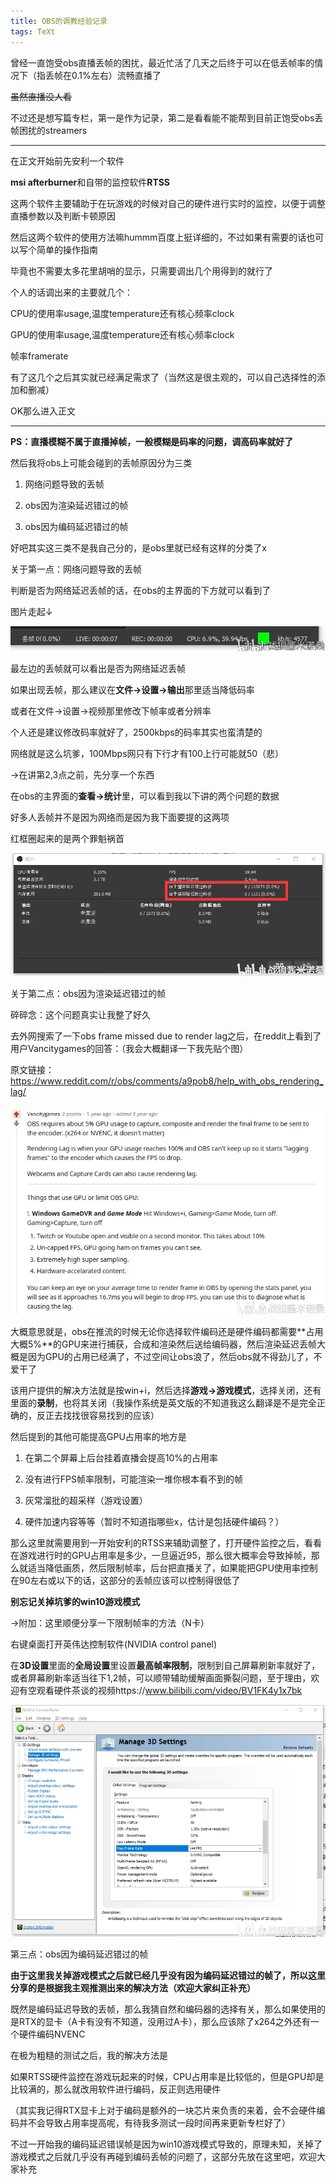 ```yaml
---
title: OBS的调教经验记录
tags: TeXt
---
```

曾经一直饱受obs直播丢帧的困扰，最近忙活了几天之后终于可以在低丢帧率的情况下（指丢帧在0.1%左右）流畅直播了

~~虽然直播没人看~~

不过还是想写篇专栏，第一是作为记录，第二是看看能不能帮到目前正饱受obs丢帧困扰的streamers 

---
<!--more-->

在正文开始前先安利一个软件

**msi afterburner**和自带的监控软件**RTSS**

这两个软件主要辅助于在玩游戏的时候对自己的硬件进行实时的监控，以便于调整直播参数以及判断卡顿原因

然后这两个软件的使用方法嘛hummm百度上挺详细的，不过如果有需要的话也可以写个简单的操作指南

毕竟也不需要太多花里胡哨的显示，只需要调出几个用得到的就行了

个人的话调出来的主要就几个：

CPU的使用率usage,温度temperature还有核心频率clock

GPU的使用率usage,温度temperature还有核心频率clock

帧率framerate

有了这几个之后其实就已经满足需求了（当然这是很主观的，可以自己选择性的添加和删减）

OK那么进入正文 

---

**PS：直播模糊不属于直播掉帧，一般模糊是码率的问题，调高码率就好了**

然后我将obs上可能会碰到的丢帧原因分为三类

1. 网络问题导致的丢帧

2. obs因为渲染延迟错过的帧

3. obs因为编码延迟错过的帧

好吧其实这三类不是我自己分的，是obs里就已经有这样的分类了x



关于第一点：网络问题导致的丢帧

判断是否为网络延迟丢帧的话，在obs的主界面的下方就可以看到了

图片走起↓

<img class="image image--xs" src="_posts_img/2021-11-12-OBS-config-reference/1.webp"/>

最左边的丢帧就可以看出是否为网络延迟丢帧

如果出现丢帧，那么建议在**文件->设置->输出**那里适当降低码率

或者在文件->设置->视频那里修改下帧率或者分辨率

个人还是建议修改码率就好了，2500kbps的码率其实也蛮清楚的

网络就是这么坑爹，100Mbps网只有下行才有100上行可能就50（悲）



→在讲第2,3点之前，先分享一个东西

在obs的主界面的**查看->统计**里，可以看到我以下讲的两个问题的数据

好多人丢帧并不是因为网络而是因为我下面要提的这两项

红框圈起来的是两个罪魁祸首

<img class="image image--xs" src="_posts_img/2021-11-12-OBS-config-reference/2.webp"/>

关于第二点：obs因为渲染延迟错过的帧

碎碎念：这个问题真实让我整了好久

去外网搜索了一下obs frame missed due to render lag之后，在reddit上看到了用户Vancitygames的回答：（我会大概翻译一下我先贴个图）

原文链接：https://www.reddit.com/r/obs/comments/a9pob8/help_with_obs_rendering_lag/ 

<img class="image image--xs" src="_posts_img/2021-11-12-OBS-config-reference/3.webp"/>

大概意思就是，obs在推流的时候无论你选择软件编码还是硬件编码都需要**占用大概5%**的GPU来进行捕获，合成和渲染然后送给编码器，然后渲染延迟丢帧大概是因为GPU的占用已经满了，不过空间让obs浪了，然后obs就不得劲儿了，不爱干了

该用户提供的解决方法就是按win+i，然后选择**游戏->游戏模式**，选择关闭，还有里面的**录制**，也将其关闭（我操作系统是英文版的不知道我这么翻译是不是完全正确的，反正去找找很容易找到的应该）

然后提到的其他可能提高GPU占用率的地方是

1. 在第二个屏幕上后台挂着直播会提高10%的占用率

2. 没有进行FPS帧率限制，可能渲染一堆你根本看不到的帧

3. 灰常溜批的超采样（游戏设置）

4. 硬件加速内容等等（暂时不知道指哪些x，估计是包括硬件编码？）

那么这里就需要用到一开始安利的RTSS来辅助调整了，打开硬件监控之后，看看在游戏进行时的GPU占用率是多少，一旦逼近95，那么很大概率会导致掉帧，那么就适当降低画质，然后限制帧率，后台把直播关了，如果能把GPU使用率控制在90左右或以下的话，这部分的丢帧应该可以控制得很低了

**别忘记关掉坑爹的win10游戏模式** 

→附加：这里顺便分享一下限制帧率的方法（N卡）

右键桌面打开英伟达控制软件(NVIDIA control panel)

在**3D设置**里面的**全局设置**里设置**最高帧率限制**，限制到自己屏幕刷新率就好了，或者屏幕刷新率适当往下1,2帧，可以顺带辅助缓解画面撕裂问题，至于理由，欢迎有空观看硬件茶谈的视频https://www.bilibili.com/video/BV1FK4y1x7bk

<img class="image image--xs" src="_posts_img/2021-11-12-OBS-config-reference/4.webp"/>

第三点：obs因为编码延迟错过的帧

**由于这里我关掉游戏模式之后就已经几乎没有因为编码延迟错过的帧了，所以这里分享的是根据我主观推测出来的解决方法（欢迎大家纠正补充）**

既然是编码延迟导致的丢帧，那么我猜自然和编码器的选择有关，那么如果使用的是RTX的显卡（A卡有没有不知道，没用过A卡），那么应该除了x264之外还有一个硬件编码NVENC

在极为粗糙的测试之后，我的解决方法是

如果RTSS硬件监控在游戏玩起来的时候，CPU占用率是比较低的，但是GPU却是比较满的，那么就改用软件进行编码，反正则选用硬件

（其实我记得RTX显卡上对于编码是额外的一块芯片来负责的来着，会不会硬件编码并不会导致占用率提高呢，有待我多测试一段时间再来更新专栏好了）

不过一开始我的编码延迟错误帧是因为win10游戏模式导致的，原理未知，关掉了游戏模式之后就几乎没有再碰到编码丢帧的问题了，这部分先放在这里吧，欢迎大家补充 